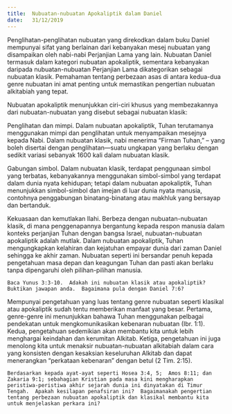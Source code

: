 ```yaml
---
title:  Nubuatan-nubuatan Apokaliptik dalam Daniel
date:   31/12/2019
---
```


Penglihatan-penglihatan nubuatan yang direkodkan dalam buku Daniel mempunyai sifat yang berlainan dari kebanyakan mesej nubuatan yang disampaikan oleh nabi-nabi Perjanjian Lama yang lain.  Nubuatan Daniel termasuk dalam kategori nubuatan apokaliptik, sementara kebanyakan daripada nubuatan-nubuatan Perjanjian Lama dikategorikan sebagai nubuatan klasik.  Pemahaman tentang perbezaan asas di antara kedua-dua genre nubuatan  ini amat penting untuk memastikan pengertian nubuatan alkitabiah yang tepat.

Nubuatan apokaliptik menunjukkan ciri-ciri khusus yang membezakannya dari nubuatan-nubuatan yang disebut sebagai nubuatan klasik:

Penglihatan dan mimpi.  Dalam nubuatan apokaliptik, Tuhan terutamanya menggunakan mimpi dan penglihatan untuk menyampaikan mesejnya kepada Nabi.  Dalam nubuatan klasik, nabi menerima “Firman Tuhan,” – yang boleh disertai dengan penglihatan—suatu ungkapan yang berlaku dengan sedikit variasi sebanyak 1600 kali dalam nubuatan klasik.

Gabungan simbol.  Dalam nubuatan klasik, terdapat penggunaan simbol yang terbatas, kebanyakannya menggunakan simbol-simbol yang terdapat dalam dunia nyata kehidupan; tetapi dalam nubuatan apokaliptik, Tuhan menunjukkan simbol-simbol dan imejan di luar dunia nyata manusia, contohnya penggabungan binatang-binatang atau makhluk yang bersayap dan bertanduk.

Kekuasaan dan kemutlakan Ilahi.  Berbeza dengan nubuatan-nubuatan klasik, di mana penggenapannya bergantung kepada respon manusia dalam konteks perjanjian Tuhan dengan bangsa Israel, nubuatan-nubuatan apokaliptik adalah mutlak.  Dalam nubuatan apokaliptik, Tuhan mengungkapkan kelahiran dan kejatuhan empayar dunia dari zaman Daniel sehingga ke akhir zaman.  Nubuatan seperti ini bersandar penuh kepada pengetahuan masa depan dan keagungan Tuhan dan pasti akan berlaku tanpa dipengaruhi oleh pilihan-pilihan manusia.

`Baca Yunus 3:3-10.  Adakah ini nubuatan klasik atau apokaliptik?  Buktikan jawapan anda.  Bagaimana pula dengan Daniel 7:6?`

Mempunyai pengetahuan yang luas tentang genre nubuatan seperti klasikal atau apokaliptik sudah tentu memberikan manfaat yang besar.  Pertama, genre-genre ini menunjukkan bahawa Tuhan menggunakan pelbagai pendekatan untuk mengkomunikasikan kebenaran nubuatan (Ibr. 1:1).  Kedua, pengetahuan sedemikian akan membantu kita untuk lebih menghargai keindahan dan kerumitan Alkitab.  Ketiga, pengetahuan ini juga menolong kita untuk menaksir nubuatan-nubuatan alkitabiah dalam cara yang konsisten dengan kesaksian keseluruhan Alkitab dan dapat menerangkan “perkataan kebenaran” dengan betul (2 Tim. 2:15).

`Berdasarkan kepada ayat-ayat seperti Hosea 3:4, 5;  Amos 8:11; dan Zakaria 9:1; sebahagian Kristian pada masa kini mengharapkan peristiwa-peristiwa akhir sejarah dunia ini dinyatakan di Timur Tengah.  Apakah kesilapan penafsiran ini?  Bagaimanakah pengertian tentang perbezaan nubuatan apokaliptik dan klasikal membantu kita untuk menjelaskan perkara ini?`
